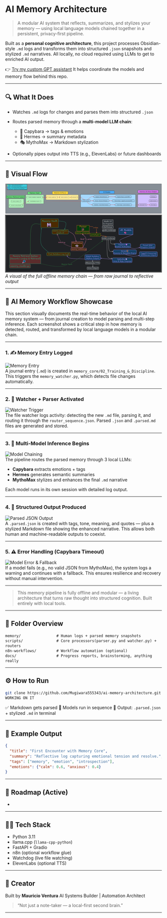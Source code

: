 # AI Memory Architecture

> A modular AI system that reflects, summarizes, and stylizes your memory — using local language models chained together in a persistent, privacy-first pipeline.

Built as a **personal cognitive architecture**, this project processes Obsidian-style `.md` logs and transforms them into structured `.json` snapshots and stylized `.md` narratives. All locally, no cloud required using LLMs to get to enriched AI output.

👉 [Try my custom GPT assistant](https://chatgpt.com/g/g-686d56d1a8048191bd32fdb5704d2eb4-memoryarchitect-gpt?model=o4-mini)
It helps coordinate the models and memory flow behind this repo.

---

## 🔍 What It Does

* Watches `.md` logs for changes and parses them into structured `.json`
* Routes parsed memory through a **multi-model LLM chain**:

  * 🤍 Capybara → tags & emotions
  * 🧠 Hermes → summary metadata
  * 🎭 MythoMax → Markdown stylization
* Optionally pipes output into TTS (e.g., ElevenLabs) or future dashboards

---

## 🧠 Visual Flow

[![Memory Architecture Simple Diagram](./docs/memory_flow_diagram_dark(2).png)](./docs/memory_flow_diagram_dark(2).png)
[![First Draft Diagram](./docs/memory_flow_diagram_dark.png)](./docs/memory_flow_diagram_dark.png)
*A visual of the full offline memory chain — from raw journal to reflective output*

---

## 🧠 AI Memory Workflow Showcase

This section visually documents the real-time behavior of the local AI memory system — from journal creation to model parsing and multi-step inference. Each screenshot shows a critical step in how memory is detected, routed, and transformed by local language models in a modular chain.

---

### 1. ✍️ Memory Entry Logged

![Memory Entry](../docs/images/Screenshot-2025-07-12-035005.png)  
A journal entry (`.md`) is created in `memory_core/02_Training_&_Discipline`. This triggers the `memory_watcher.py`, which detects file changes automatically.

---

### 2. 🔁 Watcher + Parser Activated

![Watcher Trigger](../docs/images/Screenshot-2025-07-12-213427.png)  
The file watcher logs activity: detecting the new `.md` file, parsing it, and routing it through the `router_sequence.json`. Parsed `.json` and `.parsed.md` files are generated and stored.

---

### 3. 🧠 Multi-Model Inference Begins

![Model Chaining](../docs/images/Screenshot-2025-07-12-040512.png)  
The pipeline routes the parsed memory through 3 local LLMs:
- **Capybara** extracts emotions + tags  
- **Hermes** generates semantic summaries  
- **MythoMax** stylizes and enhances the final `.md` narrative  

Each model runs in its own session with detailed log output.

---

### 4. 📄 Structured Output Produced

![Parsed JSON Output](../docs/images/Screenshot-2025-07-12-114321.png)  
A `.parsed.json` is created with tags, tone, meaning, and quotes — plus a stylized Markdown file showing the enhanced narrative. This allows both human and machine-readable outputs to coexist.

---

### 5. ⚠️ Error Handling (Capybara Timeout)

![Model Error & Fallback](../docs/images/Screenshot-2025-07-12-202332.png)  
If a model fails (e.g., no valid JSON from MythoMax), the system logs a warning and continues with a fallback. This ensures resilience and recovery without manual intervention.

---

> This memory pipeline is fully offline and modular — a living architecture that turns raw thought into structured cognition. Built entirely with local tools.

---

## 📂 Folder Overview

```
memory/                # Human logs + parsed memory snapshots
scripts/               # Core processors(parser.py and watcher.py) + routers
n8n-workflows/         # Workflow automation (optional)
docs/                  # Progress reports, brainstorming, anything really
```

---

## ⚙️ How to Run

```bash
git clone https://github.com/Mugiwara555343/ai-memory-architecture.git
WORKING ON IT
```

✅ Markdown gets parsed
🧠 Models run in sequence
📄 Output: `.parsed.json` + stylized `.md` in terminal

---

## 📆 Example Output

```json
{
  "title": "First Encounter with Memory Core",
  "summary": "Reflective log capturing emotional tension and resolve.",
  "tags": ["memory", "emotion", "introspection"],
  "emotions": {"calm": 0.6, "anxious": 0.4}
}
```

---

## 🧱 Roadmap (Active)

*

---

## 👷️‍♂️ Tech Stack

* Python 3.11
* llama.cpp (`llama-cpp-python`)
* FastAPI + Gradio
* n8n (optional workflow glue)
* Watchdog (live file watching)
* ElevenLabs (optional TTS)

---

## 🙌 Creator

Built by **Mauricio Ventura**
AI Systems Builder | Automation Architect

> “Not just a note-taker — a local-first second brain.”

---

